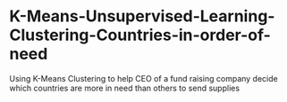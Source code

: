 # K-Means-Unsupervised-Learning-Clustering-Countries-in-order-of-need
Using K-Means Clustering to help CEO of a fund raising company decide which countries are more in need than others to send supplies
